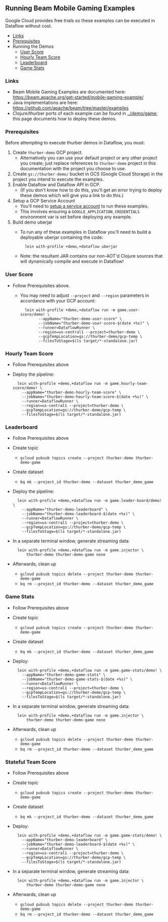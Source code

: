 ## Running Beam Mobile Gaming Examples

Google Cloud provides free trials so these examples can be executed in Dataflow
 without cost.
 
* [Links](#links)
* [Prerequisites](#prerequisites)
* Running the Demos
    * [User Score](#user-score)
    * [Hourly Team Score](#hourly-team-score)
    * [Leaderboard](#leaderboard)
    * [Game Stats](#game-stats)

### Links

* Beam Mobile Gaming Examples are documented here: https://beam.apache.org/get-started/mobile-gaming-example/
* Java implementations are here: https://github.com/apache/beam/tree/master/examples
*  Clojure/thurber ports of each example can be found in [../demo/game](../demo/game); this page documents how
    to deploy these demos.

### Prerequisites

Before attempting to execute thurber demos in Dataflow, you must:

1. Create `thurber-demo` GCP project.
    * Alternatively you can use your default project or any other project you create;
just replace references to `thurber-demo` project in this documentation with the
project you choose to use.
2. Create `gs://thurber-demo/` bucket in GCS (Google Cloud Storage) in
the project you intend to execute the examples.
3. Enable Dataflow and Dataflow API in GCP.
    * (If you don't know how to do this, you'll get an error trying to deploy
these demos which will give you a link to do this.)
4. Setup a GCP Service Account
    * You'll need to 
[setup a service account](https://cloud.google.com/iam/docs/creating-managing-service-accounts)
to run these examples. 
    * This involves ensuring a `GOOGLE_APPLICATION_CREDENTIALS` environment var is
set before deploying any example.
5. Build demo uberjar
    * To run any of these examples in Dataflow you'll need to build a deployable uberjar
containing the code:

            lein with-profile +demo,+dataflow uberjar

    * Note: the resultant JAR contains our non-AOT'd Clojure sources that will dynamically
compile and execute in Dataflow!

### User Score

* Follow Prerequisites above.
    * You may need to adjust `--project` and `--region` parameters in accordance
with your GCP account:

            lein with-profile +demo,+dataflow run -m game.user-score/demo! \
                  --appName="thurber-demo-user-score" \
                  --jobName="thurber-demo-user-score-$(date +%s)" \
                  --runner=DataflowRunner \
                  --region=us-central1 --project=thurber-demo \
                  --gcpTempLocation=gs://thurber-demo/gcp-temp \
                  --filesToStage=$(ls target/*-standalone.jar)
          
### Hourly Team Score

* Follow Prerequisites above
* Deploy the pipeline:

        lein with-profile +demo,+dataflow run -m game.hourly-team-score/demo! \
          --appName="thurber-demo-hourly-team-score" \
          --jobName="thurber-demo-hourly-team-score-$(date +%s)" \
          --runner=DataflowRunner \
          --region=us-central1 --project=thurber-demo \
          --gcpTempLocation=gs://thurber-demo/gcp-temp \
          --filesToStage=$(ls target/*-standalone.jar)

### Leaderboard

* Follow Prerequisites above
* Create topic
    * `gcloud pubsub topics create --project thurber-demo thurber-demo-game`
* Create dataset
    * `bq mk --project_id thurber-demo --dataset thurber_demo_game`
* Deploy the pipeline:
    
        lein with-profile +demo,+dataflow run -m game.leader-board/demo! \
          --appName="thurber-demo-leaderboard" \
          --jobName="thurber-demo-leaderboard-$(date +%s)" \
          --runner=DataflowRunner \
          --region=us-central1 --project=thurber-demo \
          --gcpTempLocation=gs://thurber-demo/gcp-temp \
          --filesToStage=$(ls target/*-standalone.jar)
* In a separate terminal window, generate streaming data:

        lein with-profile +demo,+dataflow run -m game.injector \
            thurber-demo thurber-demo-game none        
* Afterwards, clean up
    * `gcloud pubsub topics delete --project thurber-demo thurber-demo-game`
    * `bq rm --project_id thurber-demo --dataset thurber_demo_game`

### Game Stats

* Follow Prerequisites above
* Create topic
    * `gcloud pubsub topics create --project thurber-demo thurber-demo-game`
* Create dataset
    * `bq mk --project_id thurber-demo --dataset thurber_demo_game`
* Deploy:

        lein with-profile +demo,+dataflow run -m game.game-stats/demo! \
          --appName="thurber-demo-game-stats" \
          --jobName="thurber-demo-game-stats-$(date +%s)" \
          --runner=DataflowRunner \
          --region=us-central1 --project=thurber-demo \
          --gcpTempLocation=gs://thurber-demo/gcp-temp \
          --filesToStage=$(ls target/*-standalone.jar)
* In a separate terminal window, generate streaming data:

        lein with-profile +demo,+dataflow run -m game.injector \
            thurber-demo thurber-demo-game none        
* Afterwards, clean up
    * `gcloud pubsub topics delete --project thurber-demo thurber-demo-game`
    * `bq rm --project_id thurber-demo --dataset thurber_demo_game`


### Stateful Team Score

* Follow Prerequisites above
* Create topic
    * `gcloud pubsub topics create --project thurber-demo thurber-demo-game`
* Create dataset
    * `bq mk --project_id thurber-demo --dataset thurber_demo_game`
* Deploy:

        lein with-profile +demo,+dataflow run -m game.game-stats/demo! \
          --appName="thurber-demo-leaderboard" \
          --jobName="thurber-demo-leaderboard-$(date +%s)" \
          --runner=DataflowRunner \
          --region=us-central1 --project=thurber-demo \
          --gcpTempLocation=gs://thurber-demo/gcp-temp \
          --filesToStage=$(ls target/*-standalone.jar)
* In a separate terminal window, generate streaming data:

        lein with-profile +demo,+dataflow run -m game.injector \
            thurber-demo thurber-demo-game none        
* Afterwards, clean up
    * `gcloud pubsub topics delete --project thurber-demo thurber-demo-game`
    * `bq rm --project_id thurber-demo --dataset thurber_demo_game`